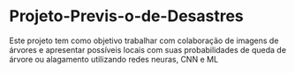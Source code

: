 # Projeto-Previs-o-de-Desastres
Este projeto tem como objetivo trabalhar com colaboração de imagens de árvores e apresentar possíveis locais com suas probabilidades de queda de árvore ou alagamento utilizando redes neuras, CNN e ML
